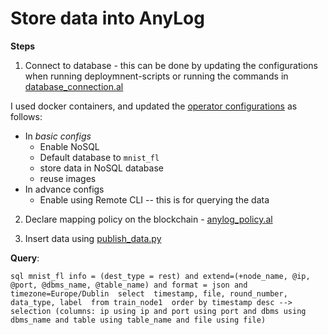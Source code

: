 # Store data into AnyLog

**Steps**
1. Connect to database - this can be done by updating the configurations when running deploymnent-scripts or 
running the commands in [database_connection.al](database_connection.al)

I used docker containers, and updated the [operator configurations](https://github.com/AnyLog-co/docker-compose/tree/os-dev/docker-makefile/operator-configs)
as follows: 
* In _basic configs_ 
  * Enable NoSQL 
  * Default database to `mnist_fl`
  * store data in NoSQL database 
  * reuse images
* In advance configs 
  * Enable using Remote CLI -- this is for querying the data

2. Declare mapping policy on the blockchain - [anylog_policy.al](anylog_policy.al)

3. Insert data using  [publish_data.py](publish_data.py)

**Query**: 
```anylog 
sql mnist_fl info = (dest_type = rest) and extend=(+node_name, @ip, @port, @dbms_name, @table_name) and format = json and timezone=Europe/Dublin  select  timestamp, file, round_number, data_type, label  from train_node1  order by timestamp desc --> selection (columns: ip using ip and port using port and dbms using dbms_name and table using table_name and file using file)
```